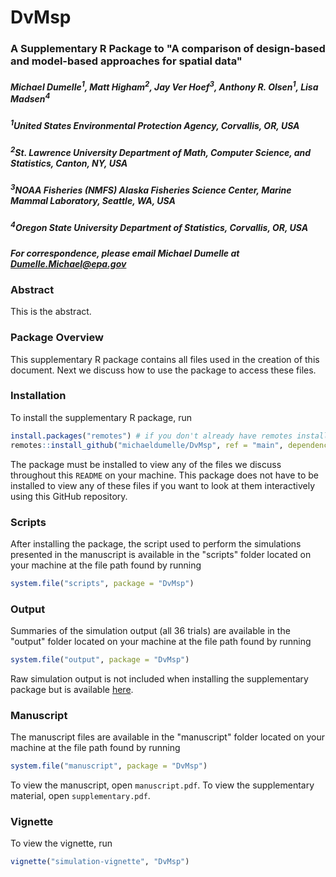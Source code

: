 # DvMsp

### A Supplementary R Package to "A comparison of design-based and model-based approaches for spatial data"

##### Michael Dumelle<sup>1</sup>, Matt Higham<sup>2</sup>, Jay Ver Hoef<sup>3</sup>, Anthony R. Olsen<sup>1</sup>, Lisa Madsen<sup>4</sup>

##### <sup>1</sup>United States Environmental Protection Agency, Corvallis, OR, USA
##### <sup>2</sup>St. Lawrence University Department of Math, Computer Science, and Statistics, Canton, NY, USA
##### <sup>3</sup>NOAA Fisheries (NMFS) Alaska Fisheries Science Center, Marine Mammal Laboratory, Seattle, WA, USA
##### <sup>4</sup>Oregon State University Department of Statistics, Corvallis, OR, USA
##### For correspondence, please email Michael Dumelle at Dumelle.Michael@epa.gov

### Abstract
  This is the abstract.

### Package Overview

This supplementary R package contains all files used in the creation of this document. Next we discuss how to use the package to access these files.

### Installation

To install the supplementary R package, run
```r
install.packages("remotes") # if you don't already have remotes installed
remotes::install_github("michaeldumelle/DvMsp", ref = "main", dependencies = TRUE)
```

The package must be installed to view any of the files we discuss throughout this `README` on your machine. This package does not have to be installed to view any of these files if you want to look at them interactively using this GitHub repository.

### Scripts

After installing the package, the script used to perform the simulations presented in the manuscript is available in the "scripts" folder located on your machine at the file path found by running
```r
system.file("scripts", package = "DvMsp")
```

### Output

Summaries of the simulation output (all 36 trials) are available in the "output" folder located on your machine at the file path found by running
```r
system.file("output", package = "DvMsp")
```

Raw simulation output is not included when installing the supplementary package but is available [here](https://github.com/michaeldumelle/DvMsp/tree/main/inst/output/simulation_raw).

### Manuscript

The manuscript files are available in the "manuscript" folder located on your machine at the file path found by running
```r
system.file("manuscript", package = "DvMsp")
```

To view the manuscript, open `manuscript.pdf`. To view the supplementary material, open `supplementary.pdf`.

### Vignette

To view the vignette, run
```r
vignette("simulation-vignette", "DvMsp")
```
